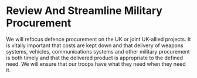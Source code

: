 Review And Streamline Military Procurement
==========================================

We will refocus defence procurement on the UK or joint UK-allied
projects. It is vitally important that costs are kept down and that
delivery of weapons systems, vehicles, communications systems and other
military procurement is both timely and that the delivered product is
appropriate to the defined need. We will ensure that our troops have
what they need when they need it.
